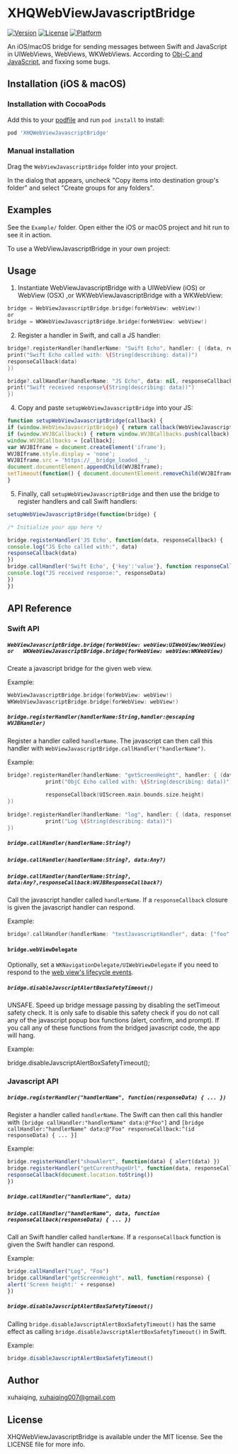 # XHQWebViewJavascriptBridge
[![Version](https://img.shields.io/cocoapods/v/XHQWebViewJavascriptBridge.svg?style=flat)](https://cocoapods.org/pods/XHQWebViewJavascriptBridge)
[![License](https://img.shields.io/cocoapods/l/XHQWebViewJavascriptBridge.svg?style=flat)](https://cocoapods.org/pods/XHQWebViewJavascriptBridge)
[![Platform](https://img.shields.io/cocoapods/p/XHQWebViewJavascriptBridge.svg?style=flat)](https://cocoapods.org/pods/XHQWebViewJavascriptBridge)

An iOS/macOS bridge for sending messages between Swift and JavaScript in UIWebViews, WebViews, WKWebViews. According to [Obj-C and JavaScript](https://github.com/marcuswestin/WebViewJavascriptBridge), and fixxing some bugs.


Installation (iOS & macOS)
------------------------

### Installation with CocoaPods
Add this to your [podfile](https://guides.cocoapods.org/using/getting-started.html) and run `pod install` to install:

```ruby
pod 'XHQWebViewJavascriptBridge'
```
### Manual installation

Drag the `WebViewJavascriptBridge` folder into your project.

In the dialog that appears, uncheck "Copy items into destination group's folder" and select "Create groups for any folders".

Examples
--------

See the `Example/` folder. Open either the iOS or macOS project and hit run to see it in action.

To use a WebViewJavascriptBridge in your own project:

Usage
-----

1) Instantiate WebViewJavascriptBridge with a UIWebView (iOS) or WebView (OSX)  ,or WKWebViewJavascriptBridge with      a WKWebView:

```Swift
bridge = WebViewJavascriptBridge.bridge(forWebView: webView!) 
or
bridge = WKWebViewJavascriptBridge.bridge(forWebView: webView!) 

```

2) Register a handler in Swift, and call a JS handler:

```Swift
bridge?.registerHandler(handlerName: "Swift Echo", handler: { (data, responseCallback) in
print("Swift Echo called with: \(String(describing: data))")
responseCallback(data)
})

bridge?.callHandler(handlerName: "JS Echo", data: nil, responseCallback: { (data) in
print("Swift received response\(String(describing: data))")
})
```

4) Copy and paste `setupWebViewJavascriptBridge` into your JS:

```javascript
function setupWebViewJavascriptBridge(callback) {
if (window.WebViewJavascriptBridge) { return callback(WebViewJavascriptBridge); }
if (window.WVJBCallbacks) { return window.WVJBCallbacks.push(callback); }
window.WVJBCallbacks = [callback];
var WVJBIframe = document.createElement('iframe');
WVJBIframe.style.display = 'none';
WVJBIframe.src = 'https://__bridge_loaded__';
document.documentElement.appendChild(WVJBIframe);
setTimeout(function() { document.documentElement.removeChild(WVJBIframe) }, 0)
}
```

5) Finally, call `setupWebViewJavascriptBridge` and then use the bridge to register handlers and call Swift handlers:

```javascript
setupWebViewJavascriptBridge(function(bridge) {

/* Initialize your app here */

bridge.registerHandler('JS Echo', function(data, responseCallback) {
console.log("JS Echo called with:", data)
responseCallback(data)
})
bridge.callHandler('Swift Echo', {'key':'value'}, function responseCallback(responseData) {
console.log("JS received response:", responseData)
})
})
```

API Reference
-------------

### Swift API

##### `WebViewJavascriptBridge.bridge(forWebView: webView:UIWebView/WebView) or   WKWebViewJavascriptBridge.bridge(forWebView: webView:WKWebView) `

Create a javascript bridge for the given web view.

Example:

```swift   
WebViewJavascriptBridge.bridge(forWebView: webView!) 
WKWebViewJavascriptBridge.bridge(forWebView: webView!) 
```

##### `bridge.registerHandler(handlerName:String,handler:@escaping WVJBHandler)`

Register a handler called `handlerName`. The javascript can then call this handler with `WebViewJavascriptBridge.callHandler("handlerName")`.

Example:

```Swift
bridge?.registerHandler(handlerName: "getScreenHeight", handler: { (data, responseCallback) in
            print("ObjC Echo called with: \(String(describing: data))")
            
            responseCallback(UIScreen.main.bounds.size.height)
})
 
bridge?.registerHandler(handlerName: "log", handler: { (data, responseCallback) in
            print("Log \(String(describing: data))")
})

```

##### `bridge.callHandler(handlerName:String?)`
##### `bridge.callHandler(handlerName:String?, data:Any?)`
##### `bridge.callHandler(handlerName:String?, data:Any?,responseCallback:WVJBResponseCallback?)`


Call the javascript handler called `handlerName`. If a `responseCallback` closure is given the javascript handler can respond.

Example:

```Swift
bridge?.callHandler(handlerName: "testJavascriptHandler", data: ["foo":"before ready"])

```

#### `bridge.webViewDelegate`

Optionally, set a `WKNavigationDelegate/UIWebViewDelegate` if you need to respond to the [web view's lifecycle events](https://developer.apple.com/reference/uikit/uiwebviewdelegate).

##### `bridge.disableJavscriptAlertBoxSafetyTimeout()`

UNSAFE. Speed up bridge message passing by disabling the setTimeout safety check. It is only safe to disable this safety check if you do not call any of the javascript popup box functions (alert, confirm, and prompt). If you call any of these functions from the bridged javascript code, the app will hang.

Example:

bridge.disableJavscriptAlertBoxSafetyTimeout();



### Javascript API

##### `bridge.registerHandler("handlerName", function(responseData) { ... })`

Register a handler called `handlerName`. The Swift can then call this handler with `[bridge callHandler:"handlerName" data:@"Foo"]` and `[bridge callHandler:"handlerName" data:@"Foo" responseCallback:^(id responseData) { ... }]`

Example:

```javascript
bridge.registerHandler("showAlert", function(data) { alert(data) })
bridge.registerHandler("getCurrentPageUrl", function(data, responseCallback) {
responseCallback(document.location.toString())
})
```


##### `bridge.callHandler("handlerName", data)`
##### `bridge.callHandler("handlerName", data, function responseCallback(responseData) { ... })`

Call an Swift handler called `handlerName`. If a `responseCallback` function is given the Swift handler can respond.

Example:

```javascript
bridge.callHandler("Log", "Foo")
bridge.callHandler("getScreenHeight", null, function(response) {
alert('Screen height:' + response)
})
```


##### `bridge.disableJavscriptAlertBoxSafetyTimeout()`

Calling `bridge.disableJavscriptAlertBoxSafetyTimeout()` has the same effect as calling `bridge.disableJavscriptAlertBoxSafetyTimeout()` in Swift.

Example:

```javascript
bridge.disableJavscriptAlertBoxSafetyTimeout()
```

## Author

xuhaiqing, xuhaiqing007@gmail.com

## License

XHQWebViewJavascriptBridge is available under the MIT license. See the LICENSE file for more info.
